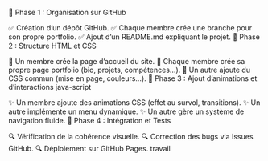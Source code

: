 🔹 Phase 1 : Organisation sur GitHub

✅ Création d’un dépôt GitHub.
✅ Chaque membre crée une branche pour son propre portfolio.
✅ Ajout d’un README.md expliquant le projet.
🔹 Phase 2 : Structure HTML et CSS

🎨 Un membre crée la page d’accueil du site.
🎨 Chaque membre crée sa propre page portfolio (bio, projets, compétences…).
🎨 Un autre ajoute du CSS commun (mise en page, couleurs…).
🔹 Phase 3 : Ajout d’animations et d’interactions java-script

✨ Un membre ajoute des animations CSS (effet au survol, transitions).
✨ Un autre implémente un menu dynamique.
✨ Un autre gère un système de navigation fluide.
🔹 Phase 4 : Intégration et Tests

🔍 Vérification de la cohérence visuelle.
🔍 Correction des bugs via Issues GitHub.
🔍 Déploiement sur GitHub Pages.
travail
